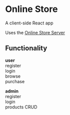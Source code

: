 <h1>Online Store</h1>
<p>A client-side React app</p>

Uses the [Online Store Server](https://github.com/StoyanBanov/online-store-server)

<h2>Functionality</h2>  

**user**  
register  
login  
browse  
purchase  

**admin**  
register  
login  
products CRUD  
